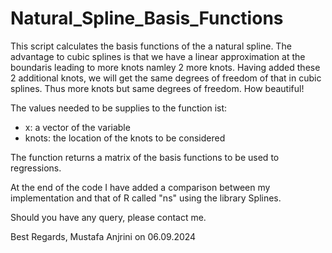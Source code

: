 # Natural_Spline_Basis_Functions

This script calculates the basis functions of the a natural spline. The advantage to cubic splines is that we have a linear approximation at the boundaris leading to more knots namley 2 more knots. Having added these 2 additional knots, we will get the same degrees of freedom of that in cubic splines. Thus more knots but same degrees of freedom. How beautiful!

The values needed to be supplies to the function ist:
- x: a vector of the variable
- knots: the location of the knots to be considered

The function returns a matrix of the basis functions to be used to regressions.

At the end of the code I have added a comparison between my implementation and that of R called "ns" using the library Splines.

Should you have any query, please contact me.

Best Regards,
Mustafa Anjrini on 06.09.2024
